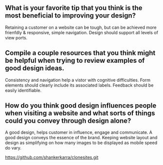 
## What is your favorite tip that you think is the most beneficial to improving your design?
Retaining a customer on a website can be tough, but can be achieved more frienfdly & responsive, simple navigation. Design should support all levels of view ports.

## Compile a couple resources that you think might be helpful when trying to review examples of good design ideas.
Consistency and navigation help a vistor with cognitive difficulties. Form elements should clearly include its associated labels. Feedback should be easily identifiable. 

## How do you think good design influences people when visiting a website and what sorts of things could you convey through design alone?
A good design, helps customer in influence, engage and communicate. A good design conveys the essence of the brand. Keeping website layout and design as simplifying on how many images to be displayed as mobile speed do vary.


https://github.com/shankerkarra/clonesites.git